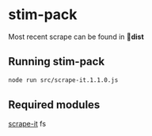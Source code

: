 # stim-pack

Most recent scrape can be found in 📁**dist**

## Running stim-pack
```sh
node run src/scrape-it.1.1.0.js
```

## Required modules
[scrape-it](https://www.npmjs.com/package/scrape-it)
fs
